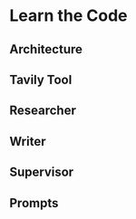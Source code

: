# Learn the Code

## Architecture

## Tavily Tool

## Researcher

## Writer

## Supervisor 

## Prompts

